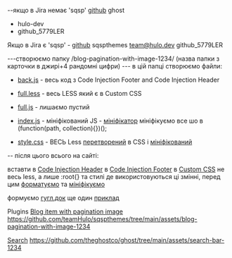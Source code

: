 

--якщо в Jira немає 'sqsp' [github](https://github.com/theghostco/ghost/tree/main/assets/) ghost
- hulo-dev
- github_5779LER

Якщо в Jira є 'sqsp' - [github](https://github.com/teamHulo/sqspthemes/tree/main/assets) sqspthemes
team@hulo.dev
github_5779LER

---створюємо папку /blog-pagination-with-image-1234/ (назва папки з карточки в джирі+4 рандомні цифри)
--- в цій папці створюємо файли:

- [back.js](./back.js.txt) - весь код з Code Injection Footer and Code Injection Header
- [full.less](./full.less.txt) - весь LESS який є в Custom CSS
- [full.js](./full.js.txt) - лишаємо пустий

- [index.js](./index.js.txt) - мініфікований JS - [мініфікатор](https://www.toptal.com/developers/javascript-minifier) 
    мініфікуємо все шо в (function(path, collection){})();

- [style.css](./style.css.txt) - ВЕСЬ Less [перетворений](https://jsonformatter.org/less-to-css) в CSS і [мініфікований](https://www.toptal.com/developers/cssminifier) 

 -- після цього всього на сайті:
 
вставти в [Code Injection Header](./header-code-inj.txt)
в [Code Injection Footer](./footer-code-inj.txt)
в [Custom CSS](./custom.css) не весь less, а лише :root{} та стилі де використовуються ці змінні, перед цим
[форматуємо](https://www.cssportal.com/css-formatter/) та [мініфікуємо](https://www.toptal.com/developers/cssminifier)  

формуємо [гугл.док](./google.doc.txt)
ще один [приклад](https://docs.google.com/document/d/1MAMlTs1WrFsj3fd9u_ayNYLjBfvdx_p0VQB358zwNcQ/edit)


Plugins
[Blog item with pagination image](https://marigold-decagon-mhdg.squarespace.com/)
https://github.com/teamHulo/sqspthemes/tree/main/assets/blog-pagination-with-image-1234

[Search](https://ukulele-brass-lldd.squarespace.com/)
https://github.com/theghostco/ghost/tree/main/assets/search-bar-1234





